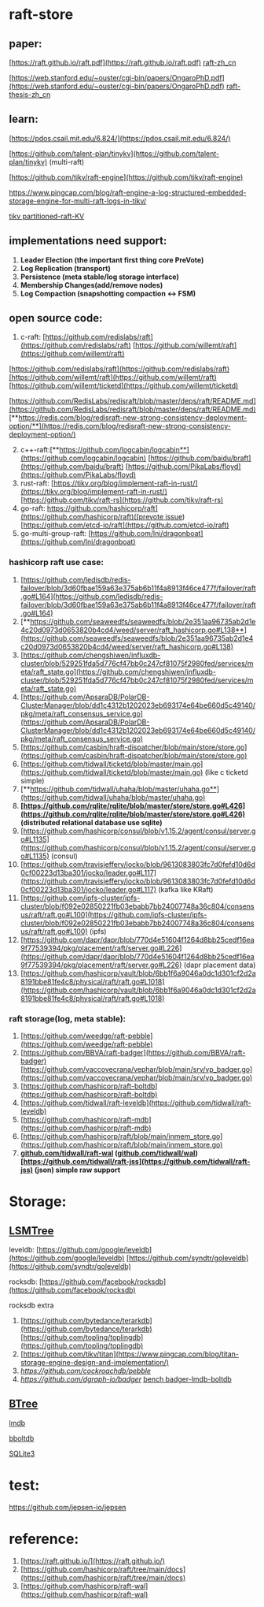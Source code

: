 # raft-store

## paper:

[https://raft.github.io/raft.pdf](https://raft.github.io/raft.pdf)  [raft-zh_cn](https://github.com/maemual/raft-zh_cn/blob/master/raft-zh_cn.md)

[https://web.stanford.edu/~ouster/cgi-bin/papers/OngaroPhD.pdf](https://web.stanford.edu/~ouster/cgi-bin/papers/OngaroPhD.pdf) [raft-thesis-zh_cn](https://github.com/OneSizeFitsQuorum/raft-thesis-zh_cn/blob/master/raft-thesis-zh_cn.md)


## learn:

[https://pdos.csail.mit.edu/6.824/](https://pdos.csail.mit.edu/6.824/)

[https://github.com/talent-plan/tinykv](https://github.com/talent-plan/tinykv) (multi-raft)

[https://github.com/tikv/raft-engine](https://github.com/tikv/raft-engine)

https://www.pingcap.com/blog/raft-engine-a-log-structured-embedded-storage-engine-for-multi-raft-logs-in-tikv/

[tikv partitioned-raft-KV](https://github.com/tikv/tikv/pull/14305/files)


## implementations need support:

1. **Leader Election (the important first thing core PreVote)**
2. **Log Replication (transport)**
3. **Persistence (meta stable/log storage interface)**
4. **Membership Changes(add/remove nodes)**
5. **Log Compaction (snapshotting compaction <-> FSM)**

## open source code:

1. c-raft: [https://github.com/redislabs/raft](https://github.com/redislabs/raft) [https://github.com/willemt/raft](https://github.com/willemt/raft)

 [https://github.com/redislabs/raft](https://github.com/redislabs/raft)[https://github.com/willemt/raft](https://github.com/willemt/raft) [https://github.com/willemt/ticketd](https://github.com/willemt/ticketd)

[https://github.com/RedisLabs/redisraft/blob/master/deps/raft/README.md](https://github.com/RedisLabs/redisraft/blob/master/deps/raft/README.md) [**https://redis.com/blog/redisraft-new-strong-consistency-deployment-option/**](https://redis.com/blog/redisraft-new-strong-consistency-deployment-option/)

2. c++-raft:[**https://github.com/logcabin/logcabin**](https://github.com/logcabin/logcabin) [https://github.com/baidu/braft](https://github.com/baidu/braft) [https://github.com/PikaLabs/floyd](https://github.com/PikaLabs/floyd)
3. rust-raft: [https://tikv.org/blog/implement-raft-in-rust/](https://tikv.org/blog/implement-raft-in-rust/) [https://github.com/tikv/raft-rs](https://github.com/tikv/raft-rs)
4. go-raft: [https://github.com/hashicorp/raft](https://github.com/hashicorp/raft)([prevote issue](https://github.com/hashicorp/raft/issues/31))   [https://github.com/etcd-io/raft](https://github.com/etcd-io/raft)
5. go-multi-group-raft: [https://github.com/lni/dragonboat](https://github.com/lni/dragonboat)

### hashicorp raft  use case:

1. [https://github.com/ledisdb/redis-failover/blob/3d60fbae159a63e375ab6b11f4a8913f46ce477f/failover/raft.go#L164](https://github.com/ledisdb/redis-failover/blob/3d60fbae159a63e375ab6b11f4a8913f46ce477f/failover/raft.go#L164)
2. [**https://github.com/seaweedfs/seaweedfs/blob/2e351aa96735ab2d1e4c20d0973d0653820b4cd4/weed/server/raft_hashicorp.go#L138**](https://github.com/seaweedfs/seaweedfs/blob/2e351aa96735ab2d1e4c20d0973d0653820b4cd4/weed/server/raft_hashicorp.go#L138)
3. [https://github.com/chengshiwen/influxdb-cluster/blob/529251fda5d776cf47bb0c247cf81075f2980fed/services/meta/raft_state.go](https://github.com/chengshiwen/influxdb-cluster/blob/529251fda5d776cf47bb0c247cf81075f2980fed/services/meta/raft_state.go)
4. [https://github.com/ApsaraDB/PolarDB-ClusterManager/blob/dd1c4312b1202023eb693174e64be660d5c49140/pkg/meta/raft_consensus_service.go](https://github.com/ApsaraDB/PolarDB-ClusterManager/blob/dd1c4312b1202023eb693174e64be660d5c49140/pkg/meta/raft_consensus_service.go)
5. [https://github.com/casbin/hraft-dispatcher/blob/main/store/store.go](https://github.com/casbin/hraft-dispatcher/blob/main/store/store.go)
6. [https://github.com/tidwall/ticketd/blob/master/main.go](https://github.com/tidwall/ticketd/blob/master/main.go) (like c ticketd simple)
7. [**https://github.com/tidwall/uhaha/blob/master/uhaha.go**](https://github.com/tidwall/uhaha/blob/master/uhaha.go)
8. **[https://github.com/rqlite/rqlite/blob/master/store/store.go#L426](https://github.com/rqlite/rqlite/blob/master/store/store.go#L426) (distributed relational database use sqlite)**
9. [https://github.com/hashicorp/consul/blob/v1.15.2/agent/consul/server.go#L1135](https://github.com/hashicorp/consul/blob/v1.15.2/agent/consul/server.go#L1135) (consul)
10. [https://github.com/travisjeffery/jocko/blob/9613083803fc7d0fefd10d6d0cf00223d13ba301/jocko/leader.go#L117](https://github.com/travisjeffery/jocko/blob/9613083803fc7d0fefd10d6d0cf00223d13ba301/jocko/leader.go#L117) (kafka like KRaft)
11. [https://github.com/ipfs-cluster/ipfs-cluster/blob/f092e02850221fb03ebabb7bb24007748a36c804/consensus/raft/raft.go#L100](https://github.com/ipfs-cluster/ipfs-cluster/blob/f092e02850221fb03ebabb7bb24007748a36c804/consensus/raft/raft.go#L100) (ipfs)
12. [https://github.com/dapr/dapr/blob/770d4e51604f1264d8bb25cedf16ea9f77539394/pkg/placement/raft/server.go#L226](https://github.com/dapr/dapr/blob/770d4e51604f1264d8bb25cedf16ea9f77539394/pkg/placement/raft/server.go#L226) (dapr placement data)
13. [https://github.com/hashicorp/vault/blob/6bb1f6a9046a0dc1d301cf2d2a8191bbe81fe4c8/physical/raft/raft.go#L1018](https://github.com/hashicorp/vault/blob/6bb1f6a9046a0dc1d301cf2d2a8191bbe81fe4c8/physical/raft/raft.go#L1018)

### raft storage(log, meta stable):

1. [https://github.com/weedge/raft-pebble](https://github.com/weedge/raft-pebble)
2. [https://github.com/BBVA/raft-badger](https://github.com/BBVA/raft-badger) [https://github.com/vaccovecrana/vephar/blob/main/srv/vp_badger.go](https://github.com/vaccovecrana/vephar/blob/main/srv/vp_badger.go)
3. [https://github.com/hashicorp/raft-boltdb](https://github.com/hashicorp/raft-boltdb) 
4. [https://github.com/tidwall/raft-leveldb](https://github.com/tidwall/raft-leveldb)
5. [https://github.com/hashicorp/raft-mdb](https://github.com/hashicorp/raft-mdb)
6. [https://github.com/hashicorp/raft/blob/main/inmem_store.go](https://github.com/hashicorp/raft/blob/main/inmem_store.go)
7. **[github.com/tidwall/raft-wal](http://github.com/tidwall/raft-wal) ([github.com/tidwall/wal](http://github.com/tidwall/wal))  [https://github.com/tidwall/raft-jss](https://github.com/tidwall/raft-jss) (json) simple raw support** 

# Storage:

## [LSMTree](https://en.wikipedia.org/wiki/Log-structured_merge-tree)

leveldb: [https://github.com/google/leveldb](https://github.com/google/leveldb) [https://github.com/syndtr/goleveldb](https://github.com/syndtr/goleveldb)

rocksdb: [https://github.com/facebook/rocksdb](https://github.com/facebook/rocksdb)

rocksdb extra

1. [https://github.com/bytedance/terarkdb](https://github.com/bytedance/terarkdb)  [https://github.com/topling/toplingdb](https://github.com/topling/toplingdb)
2. [https://github.com/tikv/titan](https://www.pingcap.com/blog/titan-storage-engine-design-and-implementation/)
3. *https://github.com/cockroachdb/pebble*
4. *https://github.com/dgraph-io/badger* <u>[bench badger-lmdb-boltdb](https://dgraph.io/blog/post/badger-lmdb-boltdb/)</u>

## [BTree](https://en.wikipedia.org/wiki/B%2B_tree)

[lmdb](https://www.symas.com/lmdb)

[bboltdb](https://github.com/etcd-io/bbolt)

[SQLite3](https://www.sqlite.org/arch.html)


# test:
https://github.com/jepsen-io/jepsen

# reference:

1. [https://raft.github.io/](https://raft.github.io/)
2. [https://github.com/hashicorp/raft/tree/main/docs](https://github.com/hashicorp/raft/tree/main/docs)
3. [https://github.com/hashicorp/raft-wal](https://github.com/hashicorp/raft-wal)
